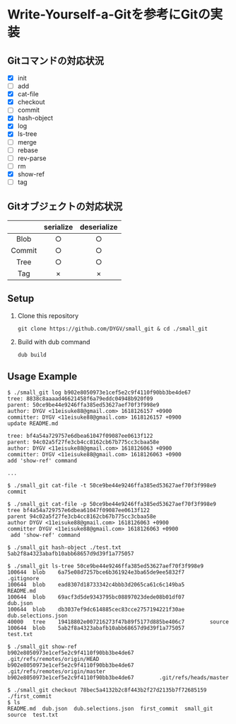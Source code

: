 # Write-Yourself-a-Gitを参考にGitの実装
## Gitコマンドの対応状況
- [x] init
- [ ] add
- [x] cat-file
- [x] checkout
- [ ] commit
- [x] hash-object
- [x] log
- [x] ls-tree
- [ ] merge
- [ ] rebase
- [ ] rev-parse
- [ ] rm
- [x] show-ref
- [ ] tag

## Gitオブジェクトの対応状況
|  | serialize | deserialize |
|:----:|:----:|:----:|
| Blob | ○ | ○ |
| Commit | ○  | ○ |
| Tree | ○ |○|
| Tag | × | × |

## Setup
1.  Clone this repository
    ```
    git clone https://github.com/DYGV/small_git & cd ./small_git
    ```
2. Build with dub command
    ```
    dub build
    ```
## Usage Example
```
$ ./small_git log b902e8050973e1cef5e2c9f4110f90bb3be4de67
tree: 8838c8aaaad46621458f6a79eddc04948b920f09
parent: 50ce9be44e9246ffa385ed53627aef70f3f998e9
author: DYGV <11eisuke88@gmail.com> 1618126157 +0900
committer: DYGV <11eisuke88@gmail.com> 1618126157 +0900
update README.md

tree: bf4a54a729757e6dbea61047f09087ee0613f122
parent: 94c02a5f27fe3cb4cc8162cb67b775cc3cbaa58e
author: DYGV <11eisuke88@gmail.com> 1618126063 +0900
committer: DYGV <11eisuke88@gmail.com> 1618126063 +0900
add 'show-ref' command

...
```

```
$ ./small_git cat-file -t 50ce9be44e9246ffa385ed53627aef70f3f998e9
commit
```
```
$ ./small_git cat-file -p 50ce9be44e9246ffa385ed53627aef70f3f998e9
tree bf4a54a729757e6dbea61047f09087ee0613f122
parent 94c02a5f27fe3cb4cc8162cb67b775cc3cbaa58e
author DYGV <11eisuke88@gmail.com> 1618126063 +0900
committer DYGV <11eisuke88@gmail.com> 1618126063 +0900
 add 'show-ref' command
```

```
$ ./small_git hash-object ./test.txt
5ab2f8a4323abafb10abb68657d9d39f1a775057
```

```
$ ./small_git ls-tree 50ce9be44e9246ffa385ed53627aef70f3f998e9
100644  blob    6a75e08d7257bce6b361924e3ba65de9ee5832f7        .gitignore
100644  blob    ead8307d18733342c4bbb3d2065ca61c6c149ba5        README.md
100644  blob    69acf3d5de9343795bc08897023dede08b01df07        dub.json
100644  blob    db3037ef9dc614885cec83cce2757194221f30ae        dub.selections.json
40000   tree    19418802e007216273f47b89f5177d885be406c7        source
100644  blob    5ab2f8a4323abafb10abb68657d9d39f1a775057        test.txt
```

```
$ ./small_git show-ref
b902e8050973e1cef5e2c9f4110f90bb3be4de67        .git/refs/remotes/origin/HEAD
b902e8050973e1cef5e2c9f4110f90bb3be4de67        .git/refs/remotes/origin/master
b902e8050973e1cef5e2c9f4110f90bb3be4de67        .git/refs/heads/master
```

```
$ ./small_git checkout 78bec5a4132b2c8f443b2f27d2135b7f72685159 ./first_commit
$ ls
README.md  dub.json  dub.selections.json  first_commit  small_git  source  test.txt
```

